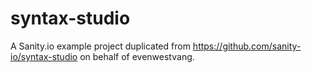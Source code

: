 # syntax-studio
A Sanity.io example project duplicated from https://github.com/sanity-io/syntax-studio on behalf of evenwestvang.
